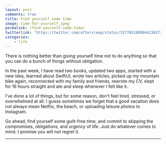 ```yaml
---
layout: post
comments: true
title: Find yourself some time
image: time-for-yourself.jpeg
permalink: /find-yourself-some-time/
twitterlink: 'https://twitter.com/afterxleep/status/1577051889044230172'
categories:
    - life
---
```


There is nothing better than giving yourself time not to do anything so that you can do a bunch of things without obligation.

In the past week, I have read two books, updated two apps, started with a new idea, learned about SwiftUI, wrote two articles, picked up my mountain bike again, reconnected with my family and friends, rewrote my CV, slept for 16 hours straight and ate and sleep whenever I felt like it.<!--more-->  

I've done a lot of things, but for some reason, don't feel tired, stressed, or overwhelmed at all.  I guess sometimes we forget that a good vacation does not always mean Netflix, the beach, or uploading leisure photos to Instagram.  

Go ahead, find yourself some guilt-free time, and commit to skipping the compromises, obligations, and urgency of life.  Just do whatever comes to mind.  I promise you will not regret it.

---